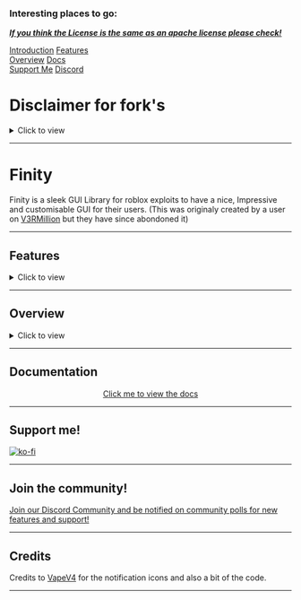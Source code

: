 ### Interesting places to go:

<p><i><b><a href="https://github.com/LocalSmail/Finity/blob/main/LICENSE">If you think the License is the same as an apache license please check!</a></i></b></p> 

[Introduction](#finity)
[Features](#features)<br>
[Overview](#overview)
[Docs](#documentation)<br>
[Support Me](#support-me)
[Discord](#join-the-community)<br>

# Disclaimer for fork's

<details close>
<summary>Click to view</summary>
You may fork this project but may only use it for personal use, If you want to contribute to this project please open a Suggestion inside the discord and submit it there.

The following applies to older and future version of this Library.

- You may not make money off this in any way, If you use this inside any paid script hubs then this will not apply until otherwise.
- You may make it a personal project but MUST give credit, You can do this by crediting us in the top, middle or bottom of your read me and MUST not remove the prints that give credits.
- You may edit the fork of this but MUST follow the above expectations/requirements and you MUST not claim this as your own in anyway apart for adding xyz to the fork as that is your own work, Anything other than your own work/modifications will belong to the Finity Github repository: https://github.com/LocalSmail/Finity/
</details>

------------

# Finity
Finity is a sleek GUI Library for roblox exploits to have a nice, Impressive and customisable GUI for their users.
(This was originaly created by a user on [V3RMillion](https://v3rmillion.net/showthread.php?tid=922755) but they have since abondoned it)

------

## Features
<details close>
<summary>Click to view</summary>
<ol>
<li>Importable themes</li>
<li>Changeable menu toggle keys</li>
<li>Custom size & background image</li>
<li>Use custom themes along with the original themes by editing the theme dictionary!</li>
<li>Clean Gui/Design</li>
<li>Edit/Make custom keybinds (can set default binds)</li>
<li>Proper callbacks for each of the cool types of modules</li>
<li>Notification popups</li>
</ol>
</details>

------

## Overview
<details close>
<summary>Click to view</summary>

<i><b><p>Old gif</p></b></i>

<p align="center">
   <img src="https://github.com/LocalSmail/Finity/blob/main/Github%20Asset/VP1KWO3YCd.gif?raw=true"/>
</p>

</details>

------

## Documentation

<p align="center">
  <a href="https://localsmail.gitbook.io/finity-docs">Click me to view the docs</a>
</p>

------

## Support me!

[![ko-fi](https://ko-fi.com/img/githubbutton_sm.svg)](https://ko-fi.com/H2H8EBP1U)

------

## Join the community!

<p align=centre>
   <a href="https://discord.gg/CenXcThBFv">Join our Discord Community and be notified on community polls for new features and support!</a>
</p>

------

## Credits

Credits to [VapeV4](https://github.com/7GrandDadPGN/VapeV4ForRoblox/) for the notification icons and also a bit of the code.

------
